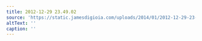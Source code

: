 ```yaml
---
title: 2012-12-29 23.49.02
source: 'https://static.jamesdigioia.com/uploads/2014/01/2012-12-29-23-49-02-scaled.jpg'
altText: ''
caption: ''
---
```


